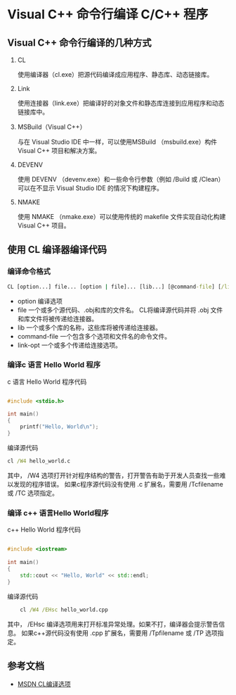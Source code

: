 # Visual C++ 命令行编译 C/C++ 程序

## Visual C++ 命令行编译的几种方式

1. CL

	使用编译器（cl.exe）把源代码编译成应用程序、静态库、动态链接库。

2. Link

	使用连接器（link.exe）把编译好的对象文件和静态库连接到应用程序和动态链接库中。

3. MSBuild（Visual C++）

	与在 Visual Studio IDE 中一样，可以使用MSBuild （msbuild.exe）构件 Visual C++ 项目和解决方案。

4. DEVENV

	使用 DEVENV （devenv.exe）和一些命令行参数（例如  /Build 或 /Clean） 可以在不显示 Visual Studio IDE 的情况下构建程序。

5. NMAKE

	使用 NMAKE （nmake.exe）可以使用传统的 makefile 文件实现自动化构建 Visual C++ 项目。

## 使用 CL 编译器编译代码

### 编译命令格式

```bat
CL [option...] file... [option | file]... [lib...] [@command-file] [/link link-opt...]
```
* option 编译选项
* file 一个或多个源代码、.obj和库的文件名。 CL将编译源代码并将 .obj 文件和库文件将被传递给连接器。
* lib 一个或多个库的名称，这些库将被传递给连接器。
* command-file 一个包含多个选项和文件名的命令文件。
* link-opt 一个或多个传递给连接选项。

### 编译c 语言 Hello World 程序

c 语言 Hello World 程序代码
	
```cpp

#include <stdio.h>

int main()
{
    printf("Hello, World\n");
}

```

编译源代码
    
```bat
cl /W4 hello_world.c
```

其中， /W4 选项打开针对程序结构的警告，打开警告有助于开发人员查找一些难以发现的程序错误。
如果c程序源代码没有使用 .c 扩展名，需要用 /Tcfilename 或 /TC 选项指定。
    
### 编译 c++ 语言Hello World程序
    
c++ Hello World 程序代码
	
```cpp

#include <iostream>
    
int main()
{
    std::cout << "Hello, World" << std::endl;
}

```

编译源代码
	
```bat
    cl /W4 /EHsc hello_world.cpp
```
    
其中， /EHsc 编译选项用来打开标准异常处理。如果不打，编译器会提示警告信息。
如果c++源代码没有使用 .cpp 扩展名，需要用 /Tpfilename 或 /TP 选项指定。
    
## 参考文档
* [MSDN CL编译选项](https://msdn.microsoft.com/EN-US/library/19z1t1wy(v=VS.140,d=hv.2).aspx)
